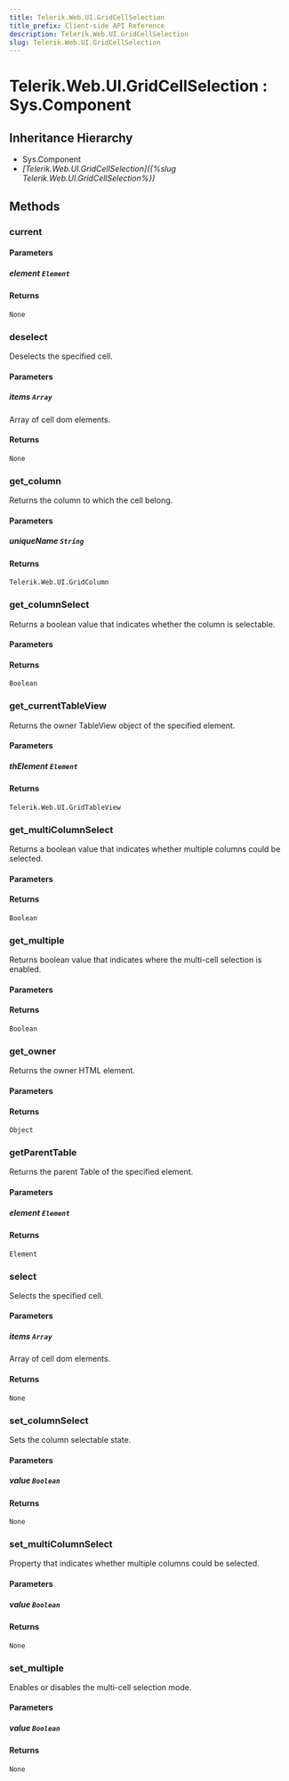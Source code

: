 ```yaml
---
title: Telerik.Web.UI.GridCellSelection
title_prefix: Client-side API Reference
description: Telerik.Web.UI.GridCellSelection
slug: Telerik.Web.UI.GridCellSelection
---
```


# Telerik.Web.UI.GridCellSelection : Sys.Component 

## Inheritance Hierarchy

* Sys.Component
* *[Telerik.Web.UI.GridCellSelection]({%slug Telerik.Web.UI.GridCellSelection%})*


## Methods

###  current

#### Parameters

##### element `Element`

#### Returns

`None` 

### deselect

Deselects the specified cell.

#### Parameters

##### items `Array`

Array of cell dom elements.

#### Returns

`None` 

### get_column

Returns the column to which the cell belong.

#### Parameters

##### uniqueName `String`

#### Returns

`Telerik.Web.UI.GridColumn` 

### get_columnSelect

Returns a boolean value that indicates whether the column is selectable.

#### Parameters

#### Returns

`Boolean` 

### get_currentTableView

Returns the owner TableView object of the specified element.

#### Parameters

##### thElement `Element`

#### Returns

`Telerik.Web.UI.GridTableView` 

### get_multiColumnSelect

Returns a boolean value that indicates whether multiple columns could be selected.

#### Parameters

#### Returns

`Boolean` 

### get_multiple

Returns boolean value that indicates where the multi-cell selection is enabled.

#### Parameters

#### Returns

`Boolean` 

### get_owner

Returns the owner HTML element.

#### Parameters

#### Returns

`Object` 

### getParentTable

Returns the parent Table of the specified element.

#### Parameters

##### element `Element`

#### Returns

`Element` 

### select

Selects the specified cell.

#### Parameters

##### items `Array`

Array of cell dom elements.

#### Returns

`None` 

### set_columnSelect

Sets the column selectable state.

#### Parameters

##### value `Boolean`

#### Returns

`None` 

### set_multiColumnSelect

Property that indicates whether multiple columns could be selected.

#### Parameters

##### value `Boolean`

#### Returns

`None` 

### set_multiple

Enables or disables the multi-cell selection mode.

#### Parameters

##### value `Boolean`

#### Returns

`None` 



